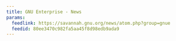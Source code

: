 ```yaml
---
title: GNU Enterprise - News
params:
  feedlink: https://savannah.gnu.org/news/atom.php?group=gnue
  feedid: 80ee3470c982fa5aa45f8d98edb9ada9
---
```

